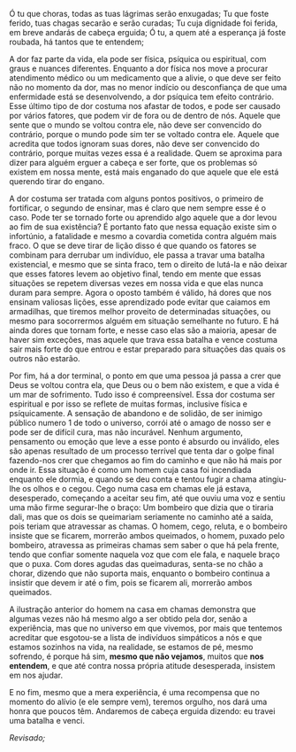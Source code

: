 Ó tu que choras,
todas as tuas lágrimas serão enxugadas;
Tu que foste ferido,
tuas chagas secarão e serão curadas;
Tu cuja dignidade foi ferida,
em breve andarás de cabeça erguida;
Ó tu, a quem até a esperança já foste roubada,
há tantos que te entendem;

A dor faz parte da vida, ela pode ser física, psíquica ou espiritual, com graus e nuances diferentes. Enquanto a dor física nos move a procurar atendimento médico ou um medicamento que a alivie, o que deve ser feito não no momento da dor, mas no menor indício ou desconfiança de que uma enfermidade está se desenvolvendo, a dor psíquica tem efeito contrário. Esse último tipo de dor costuma nos afastar de todos, e pode ser causado por vários fatores, que podem vir de fora ou de dentro de nós. Aquele que sente que o mundo se voltou contra ele, não deve ser convencido do contrário, porque o mundo pode sim ter se voltado contra ele. Aquele que acredita que todos ignoram suas dores, não deve ser convencido do contrário, porque muitas vezes essa é a realidade. Quem se aproxima para dizer para alguém erguer a cabeça e ser forte, que os problemas só existem em nossa mente, está mais enganado do que aquele que ele está querendo tirar do engano.

A dor costuma ser tratada com alguns pontos positivos, o primeiro de fortificar, o segundo de ensinar, mas é claro que nem sempre esse é o caso. Pode ter se tornado forte ou aprendido algo aquele que a dor levou ao fim de sua existência? É portanto fato que nessa equação existe sim o infortúnio, a fatalidade e mesmo a covardia cometida contra alguém mais fraco. O que se deve tirar de lição disso é que quando os fatores se combinam para derrubar um indivíduo, ele passa a travar uma batalha existencial, e mesmo que se sinta fraco, tem o direito de lutá-la e não deixar que esses fatores levem ao objetivo final, tendo em mente que essas situações se repetem diversas vezes em nossa vida e que elas nunca duram para sempre. Agora o oposto também é válido, há dores que nos ensinam valiosas lições, esse aprendizado pode evitar que caiamos em armadilhas, que tiremos melhor proveito de determinadas situações, ou mesmo para socorrermos alguém em situação semelhante no futuro. E há ainda dores que tornam forte, e nesse caso elas são a maioria, apesar de haver sim exceções, mas aquele que trava essa batalha e vence costuma sair mais forte do que entrou e estar preparado para situações das quais os outros não estarão.

Por fim, há a dor terminal, o ponto em que uma pessoa já passa a crer que Deus se voltou contra ela, que Deus ou o bem não existem, e que a vida é um mar de sofrimento. Tudo isso é compreensível. Essa dor costuma ser espiritual e por isso se reflete de muitas formas, inclusive física e psíquicamente. A sensação de abandono e de solidão, de ser inimigo público numero 1 de todo o universo, corrói até o amago de nosso ser e pode ser de difícil cura, mas não incurável. Nenhum argumento, pensamento ou emoção que leve a esse ponto é absurdo ou inválido, eles são apenas resultado de um processo terrível que tenta dar o golpe final fazendo-nos crer que chegamos ao fim do caminho e que não há mais por onde ir. Essa situação é como um homem cuja casa foi incendiada enquanto ele dormia, e quando se deu conta e tentou fugir a chama atingiu-lhe os olhos e o cegou. Cego numa casa em chamas ele já estava, desesperado, começando a aceitar seu fim, até que ouviu uma voz e sentiu uma mão firme segurar-lhe o braço: Um bombeiro que dizia que o tiraria dali, mas que os dois se queimariam seriamente no caminho até a saída, pois teriam que atravessar as chamas. O homem, cego, reluta, e o bombeiro insiste que se ficarem, morrerão ambos queimados, o homem, puxado pelo bombeiro, atravessa as primeiras chamas sem saber o que há pela frente, tendo que confiar somente naquela voz que com ele fala, e naquele braço que o puxa. Com dores agudas das queimaduras, senta-se no chão a chorar, dizendo que não suporta mais, enquanto o bombeiro continua a insistir que devem ir até o fim, pois se ficarem ali, morrerão ambos queimados.

A ilustração anterior do homem na casa em chamas demonstra que algumas vezes não há mesmo algo a ser obtido pela dor, senão a experiência, mas que no universo em que vivemos, por mais que tentemos acreditar que esgotou-se a lista de indivíduos simpáticos a nós e que estamos sozinhos na vida, na realidade, se estamos de pé, mesmo sofrendo, é porque há sim, <b>mesmo que não vejamos</b>, muitos que <b>nos entendem</b>, e que até contra nossa própria atitude desesperada, insistem em nos ajudar.

E no fim, mesmo que a mera experiência, é uma recompensa que no momento do alívio (e ele sempre vem), teremos orgulho, nos dará uma honra que poucos têm. Andaremos de cabeça erguida dizendo: eu travei uma batalha e venci.

<i>Revisado;</i>